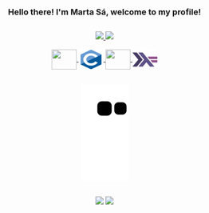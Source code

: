 ### <p align="center"> Hello there! I'm Marta Sá, welcome to my profile!
##

 <div align="center">
  <a href="https://github.com/rafaballerini">
  <img height="180em" src="https://github-readme-stats.vercel.app/api?username=findingmarta&show_icons=true&theme=dracula&include_all_commits=true&count_private=true&hide_border=true"/>
  <img height="180em" src="https://github-readme-stats.vercel.app/api/top-langs/?username=findingmarta&layout=compact&langs_count=3&theme=dracula&hide_border=true"/>
</div> 

<link rel="stylesheet" href="https://cdn.jsdelivr.net/gh/devicons/devicon@v2.15.1/devicon.min.css">
<i class="devicon-mysql-plain"></i>  
   
<div align="center" style="display: inline_block"><br>
  <img align="center" height="40" width="50" src="https://cdn.jsdelivr.net/gh/devicons/devicon/icons/java/java-plain.svg" />
  <img align="center" height="40" width="50" src="https://raw.githubusercontent.com/devicons/devicon/master/icons/c/c-original.svg">
  <img align="center" height="40" width="50" src="https://cdn.jsdelivr.net/gh/devicons/devicon/icons/mysql/mysql-plain-wordmark.svg">
  <img align="center" height="40" width="50" src="https://raw.githubusercontent.com/devicons/devicon/master/icons/haskell/haskell-original.svg">
</div>
  
  ##
  
<div align="center"> 
  
  ![Snake animation](https://github.com/rafaballerini/rafaballerini/blob/output/github-contribution-grid-snake.svg)

</div>
   
   ##
   
<div align="center"> 
     <a href = "mailto:martasa57@hotmail.com"><img src="https://img.shields.io/badge/Microsoft_Outlook-0078D4?style=for-the-badge&logo=microsoft-outlook&logoColor=white"></a>
  <a href="www.linkedin.com/in/marta-sá-7766b6ab" target="_blank"><img src="https://img.shields.io/badge/-LinkedIn-%230077B5?style=for-the-badge&logo=linkedin&logoColor=white" target="_blank"></a> 
</div>
